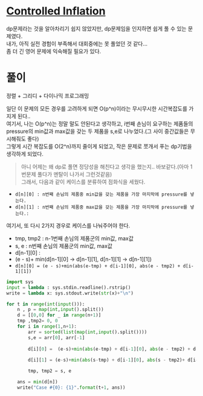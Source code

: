 # [Controlled Inflation](https://codingcompetitions.withgoogle.com/codejam/round/000000000087711b/0000000000accfdb)
dp문제라는 것을 알아차리기 쉽지 않았지만, dp문제임을 인지하면 쉽게 풀 수 있는 문제였다.  
내가, 아직 실전 경험이 부족해서 대회중에는 못 풀었던 것 같다...  
좀 더 긴 영어 문제에 익숙해질 필요가 있다.
# 풀이
정렬 + 그리디 + 다이나믹 프로그래밍  

일단 이 문제의 모든 경우를 고려하게 되면 O(p^n)이라는 무시무시한 시간복잡도를 가지게 된다..  
여기서, 나는 O(p^n)는 정말 말도 안된다고 생각하고, i번째 손님이 요구하는 제품들의 pressure의 min값과 max값을 갖는 두 제품을 s,e로 나누었다.(그 사이 중간값들은 무시해줘도 좋다)  
그렇게 시간 복잡도를 O(2^n)까지 줄이게 되었고, 작은 문제로 쪼개서 푸는 dp기법을 생각하게 되었다.  
> 아니 어제는 왜 dp로 풀면 정당성을 해친다고 생각을 했는지.. 바보같다.(아마 1번문제 풀다가 멘탈이 나가서 그런것같음)  
그래서, 다음과 같이 케이스를 분류하여 점화식을 세웠다.  
- `d[n][0] : n번째 손님의 제품중 min값을 갖는 제품을 가장 마지막에 pressure를 넣는다.`   
- `d[n][1] : n번째 손님의 제품중 max값을 갖는 제품을 가장 마지막에 pressure를 넣는다.:`  

여기서, 또 다시 2가지 경우로 케이스를 나눠주어야 한다.   
- tmp, tmp2 : n-1번째 손님의 제품군의 min값, max값
- s, e : n번째 손님의 제품군의 min값, max값   
- d[n-1][0] : 
- (e - s)+ min(d[n-1][0] -> d[n-1][1], d[n-1][1] -> d[n-1][1])
- `d[n][0] = (e - s)+min(abs(e-tmp) + d[i-1][0], abs(e - tmp2) + d[i-1][1])`


```python
import sys
input = lambda : sys.stdin.readline().rstrip()
write = lambda x: sys.stdout.write(str(x)+"\n")

for t in range(int(input())):
    n , p = map(int,input().split())
    d = [[0,0] for _ in range(n+1)]
    tmp ,tmp2= 0, 0
    for i in range(1,n+1):
        arr = sorted(list(map(int,input().split())))
        s,e = arr[0], arr[-1]
        
        d[i][0] =  (e-s)+min(abs(e-tmp) + d[i-1][0], abs(e - tmp2) + d[i-1][1])
        
        d[i][1] = (e-s)+min(abs(s-tmp) + d[i-1][0], abs(s - tmp2)+ d[i-1][1])

        tmp, tmp2 = s, e

    ans = min(d[n])
    write("Case #{0}: {1}".format(t+1, ans))
```
